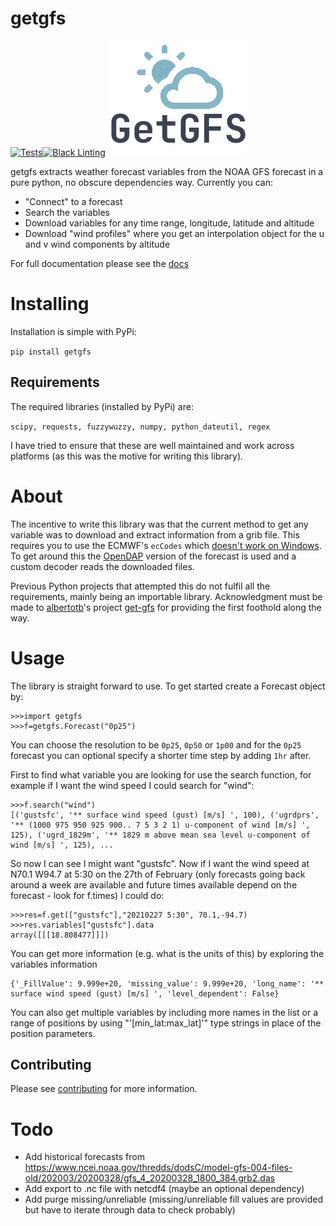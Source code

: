 # getgfs
[![Tests](https://github.com/jagoosw/getgfs/actions/workflows/test.yml/badge.svg)](https://github.com/jagoosw/getgfs/actions/workflows/test.yml)[![Black Linting](https://github.com/jagoosw/getgfs/actions/workflows/black.yml/badge.svg)](https://github.com/jagoosw/getgfs/actions/workflows/black.yml)
![Logo - Cloud with sun emerging from behind with text 'GetGFS' underneath](logo.png)

getgfs extracts weather forecast variables from the NOAA GFS forecast in a pure python, no obscure dependencies way. Currently you can:
- "Connect" to a forecast
- Search the variables 
- Download variables for any time range, longitude, latitude and altitude
- Download "wind profiles" where you get an interpolation object for the u and v wind components by altitude

For full documentation please see the [docs](https://getgfs.readthedocs.io/en/latest/)

# Installing
Installation is simple with PyPi:

`pip install getgfs`

## Requirements
The required libraries (installed by PyPi) are:

```scipy, requests, fuzzywuzzy, numpy, python_dateutil, regex```

I have tried to ensure that these are well maintained and work across platforms (as this was the motive for writing this library).

# About

The incentive to write this library was that the current method to get any variable was to download and extract information from a grib file. This requires you to use the ECMWF's `ecCodes` which [doesn't work on Windows](https://github.com/ecmwf/eccodes-python#system-dependencies). To get around this the [OpenDAP](https://nomads.ncep.noaa.gov/) version of the forecast is used and a custom decoder reads the downloaded files.

Previous Python projects that attempted this do not fulfil all the requirements, mainly being an importable library. Acknowledgment must be made to [albertotb](https://github.com/albertotb)'s project [get-gfs](https://github.com/albertotb/get-gfs) for providing the first foothold along the way.

# Usage
The library is straight forward to use. To get started create a Forecast object by:

```
>>>import getgfs
>>>f=getgfs.Forecast("0p25")
```

You can choose the resolution to be `0p25`, `0p50` or `1p00` and for the `0p25` forecast you can optional specify a shorter time step by adding `1hr` after.

First to find what variable you are looking for use the search function, for example if I want the wind speed I could search for "wind":

```
>>>f.search("wind")
[('gustsfc', '** surface wind speed (gust) [m/s] ', 100), ('ugrdprs', '** (1000 975 950 925 900.. 7 5 3 2 1) u-component of wind [m/s] ', 125), ('ugrd_1829m', '** 1829 m above mean sea level u-component of wind [m/s] ', 125), ...
```

So now I can see I might want "gustsfc". Now if I want the wind speed at N70.1 W94.7 at 5:30 on the 27th of February (only forecasts going back around a week are available and future times available depend on the forecast - look for f.times) I could do:

```
>>>res=f.get(["gustsfc"],"20210227 5:30", 70.1,-94.7)
>>>res.variables["gustsfc"].data
array([[[18.808477]]])
```

You can get more information (e.g. what is the units of this) by exploring the variables information

```>>>f.variables["gustsfc"]
{'_FillValue': 9.999e+20, 'missing_value': 9.999e+20, 'long_name': '** surface wind speed (gust) [m/s] ', 'level_dependent': False}
```

You can also get multiple variables by including more names in the list or a range of positions by using "'[min_lat:max_lat]'" type strings in place of the position parameters.


## Contributing
Please see [contributing](CONTRIBUTING.md) for more information.

# Todo
- Add historical forecasts from https://www.ncei.noaa.gov/thredds/dodsC/model-gfs-004-files-old/202003/20200328/gfs_4_20200328_1800_384.grb2.das
- Add export to .nc file with netcdf4 (maybe an optional dependency)
- Add purge missing/unreliable (missing/unreliable fill values are provided but have to iterate through data to check probably)
